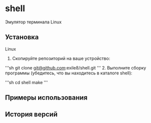 # shell
Эмулятор терминала Linux
## Установка
Linux

1. Скопируйте репозиторий на ваше устройство:

'''sh
git clone git@github.com:exile8/shell.git
'''
2. Выполните сборку программы (убедитесь, что вы находитесь в каталоге shell):

'''sh
cd shell
make
'''
## Примеры использования
## История версий
